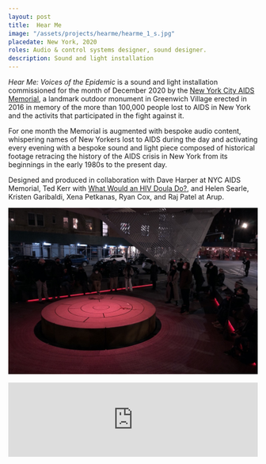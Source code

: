 ```yaml
---
layout: post
title:  Hear Me
image: "/assets/projects/hearme/hearme_1_s.jpg"
placedate: New York, 2020
roles: Audio & control systems designer, sound designer.
description: Sound and light installation
---
```


<div class="project-narrative">
<p><i>Hear Me: Voices of the Epidemic</i> is a sound and light installation commissioned for the month of December 2020 by the <a href="https://www.nycaidsmemorial.org/" target="blank">New York City AIDS Memorial</a>, a landmark outdoor monument in Greenwich Village erected in 2016 in memory of the more than 100,000 people lost to AIDS in New York and the activits that participated in the fight against it.</p>

<p>For one month the Memorial is augmented with bespoke audio content, whispering names of New Yorkers lost to AIDS during the day and activating every evening with a bespoke sound and light piece composed of historical footage retracing the history of the AIDS crisis in New York from its beginnings in the early 1980s to the present day.</p>

<p>Designed and produced in collaboration with Dave Harper at NYC AIDS Memorial, Ted Kerr with <a href="http://hivdoula.work/" target="blank">What Would an HIV Doula Do?</a>, and Helen Searle, Kristen Garibaldi, Xena Petkanas, Ryan Cox, and Raj Patel at Arup.</p>
</div>

<div class="project-media">
<p><img src="/assets/projects/hearme/hearme_1.jpg"></p>
<div class="video-container"><iframe width="100%" src="https://www.youtube.com/embed/ySmxoLpkhbI" frameborder="0" allow="accelerometer; autoplay; clipboard-write; encrypted-media; gyroscope; picture-in-picture" allowfullscreen></iframe></div>

<!-- <p class="inline-descr">Photos: </p> -->
